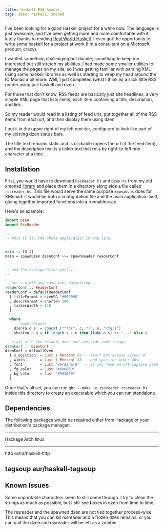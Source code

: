 ```yaml
---
title: Haskell RSS Reader
tags: dzen, haskell, xmonad
---
```


I've been looking for a good Haskell project for a while now. The
language is just awesome, and I've been getting more and more
comfortable with it lately thanks to reading
[Real World Haskell](http://www.realworldhaskell.org/blog/). I even
got the opportunity to write some haskell for a project at work
(I'm a consultant on a Microsoft product, crazy).

I wanted something challenging but doable; something to keep me
interested but still stretch my abilities. I had made some smaller
utilities to manage the pages on my site, so I was getting familiar
with parsing XML using some haskell libraries as well as starting
to wrap my head around the IO Monad a bit more. Well, I just
completed (what I think is) a slick little RSS reader using just
haskell and dzen.

For those that don't know, RSS feeds are basically just site
headlines; a very simple XML page that lists items, each item
containing a title, description, and link.

So my reader would read in a listing of feed urls, put together all
of the RSS items from each url, and then display them using dzen.

I put it in the upper right of my left monitor, configured to look
like part of my existing dzen status bars.

The title text remains static and is clickable (opens the url of
the feed item), and the description text is a ticker text that
rolls by right-to-left one character at a time.

## Installation

First, you would have to download `RssReader.hs` and `Dzen.hs` from
my old xmonad [library][] and place them in a directory along side a 
file called `rssreader.hs`. This file would serve the same purpose 
`xmonad.hs` does for XMonad: it would be both a configuration file and 
the main application itself, gluing together imported functions into a 
runnable `main`.

[library]: https://github.com/pbrisbin/xmonad-config/tree/old-master/lib

Here's an example:

```haskell 
import Dzen
import RssReader

-- 
-- this is it, the whole application in one line!
-- 

main :: IO ()
main = spawnDzen dzenConf >>= spawnReader readerConf

-- 
-- and the configuration part...
-- 

-- set a width and some text formatting
readerConf :: ReaderConf
readerConf = defaultReaderConf
  { titleFormat = dzenFG "#909090"
  , descrFormat = shorten 200 
  , tickerWidth = 150 
  }

  where
    -- some helpers
    dzenFG c s  = concat ["^fg(", c, ")", s, "^fg()"]
    shorten n s = if length s > n then (take n s) ++ "..." else s

-- start with the default dzen and override some things
dzenConf :: DzenConf
dzenConf = defaultDzen
  { x_position  = Just $ Percent 60 -- start 60% across screen 0
  , width       = Just $ Percent 40 -- and span the other 40%
  , font        = Just "Verdana-8"  -- if you have an xft-capable dzen
  , fg_color    = Just "#606060"
  , bg_color    = Just "#303030"
  }
```

Once that's all set, you can run
`ghc --make -o rssreader rssreader.hs` inside this directory to
create an executable which you can run standalone.

## Dependencies

The following packages would be required either from Hackage or
your distribution's package manager:

----------------------------------------
Hackage     Arch linux
----------- ----------------------------
http        extra/haskell-http

tagsoup     aur/haskell-tagsoup
----------------------------------------

## Known Issues

Some unprintable characters seem to still come through. I try to
clean the strings as much as possible, but I still see boxes in
dzen from time to time.

The rssreader and the spawned dzen are not tied together
process-wise. This means that you can kill rssreader and a frozen
dzen remains, or you can quit the dzen and rssreader will be left
as a zombie.
